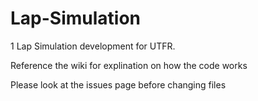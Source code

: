 # Lap-Simulation
1 Lap Simulation development for UTFR.

Reference the wiki for explination on how the code works

Please look at the issues page before changing files
